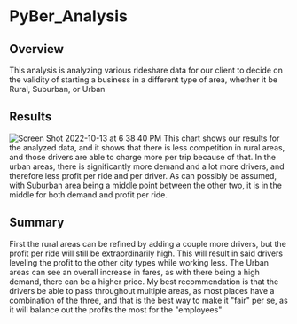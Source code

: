 # PyBer_Analysis

## Overview
This analysis is analyzing various rideshare data for our client to decide on the validity of starting a business in a different type of area, whether it be Rural, Suburban, or Urban
## Results
![Screen Shot 2022-10-13 at 6 38 40 PM](https://user-images.githubusercontent.com/111708233/195723528-b4be7689-b02c-4226-9ff9-f95b75ca2290.png)
This chart shows our results for the analyzed data, and it shows that there is less competition in rural areas, and those drivers are able to charge more per trip because of that. In the urban areas, there is significantly more demand and a lot more drivers, and therefore less profit per ride and per driver. As can possibly be assumed, with Suburban area being a middle point between the other two, it is in the middle for both demand and profit per ride.
## Summary
First the rural areas can be refined by adding a couple more drivers, but the profit per ride will still be extraordinarily high. This will result in said drivers leveling the profit to the other city types while working less.
The Urban areas can see an overall increase in fares, as with there being a high demand, there can be a higher price.
My best recommendation is that the drivers be able to pass throughout multiple areas, as most places have a combination of the three, and that is the best way to make it "fair" per se, as it will balance out the profits the most for the "employees"

